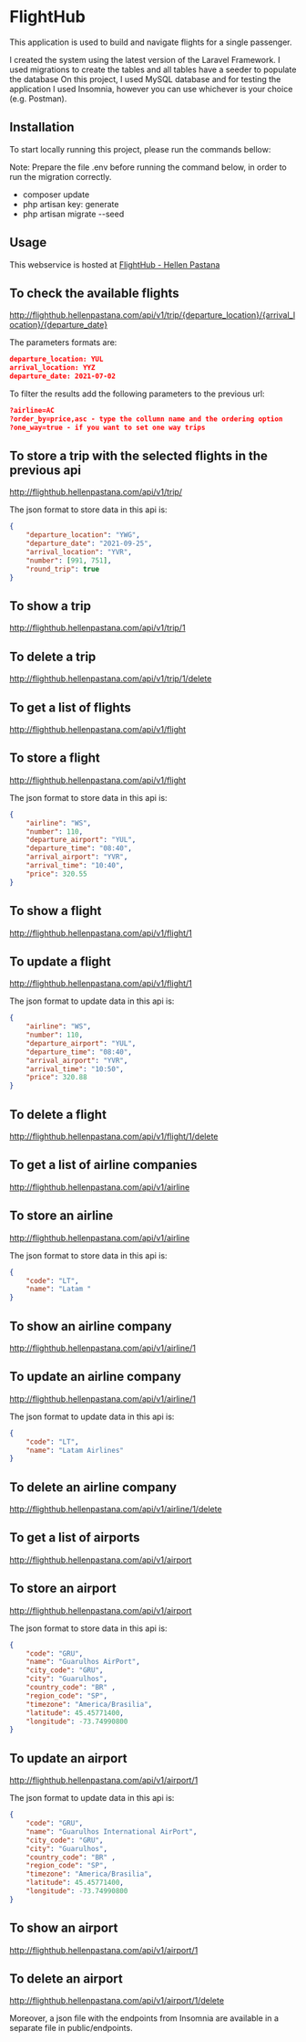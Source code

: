 # FlightHub

This application is used to build and navigate flights for a single passenger.

I created the system using the latest version of the Laravel Framework. I used migrations to create the tables and all tables have a seeder to populate the database
On this project, I used MySQL database and for testing the application I used Insomnia, however you can use whichever is your choice (e.g. Postman).
 
## Installation

To start locally running this project, please run the commands bellow:

Note: Prepare the file .env before running the command below, in order to run the migration correctly.

- composer update
- php artisan key: generate
- php artisan migrate --seed

## Usage

This webservice is hosted at
[FlightHub - Hellen Pastana](http://flighthub.hellenpastana.com/api/v1)

## To check the available flights
http://flighthub.hellenpastana.com/api/v1/trip/{departure_location}/{arrival_location}/{departure_date}

The parameters formats are:
```json
departure_location: YUL
arrival_location: YYZ
departure_date: 2021-07-02
```

To filter the results add the following parameters to the previous url:

```json
?airline=AC
?order_by=price,asc - type the collumn name and the ordering option
?one_way=true - if you want to set one way trips
```

## To store a trip with the selected flights in the previous api
http://flighthub.hellenpastana.com/api/v1/trip/

The json format to store data in this api is:
```json
{	
    "departure_location": "YWG",
    "departure_date": "2021-09-25",
    "arrival_location": "YVR",
    "number": [991, 751],
    "round_trip": true
}
```

## To show a trip
http://flighthub.hellenpastana.com/api/v1/trip/1

## To delete a trip
http://flighthub.hellenpastana.com/api/v1/trip/1/delete

## To get a list of flights
http://flighthub.hellenpastana.com/api/v1/flight

## To store a flight
http://flighthub.hellenpastana.com/api/v1/flight

The json format to store data in this api is:
```json
{
    "airline": "WS",
    "number": 110,
    "departure_airport": "YUL",
    "departure_time": "08:40",
    "arrival_airport": "YVR",
    "arrival_time": "10:40",
    "price": 320.55
}
```

## To show a flight
http://flighthub.hellenpastana.com/api/v1/flight/1

## To update a flight
http://flighthub.hellenpastana.com/api/v1/flight/1

The json format to update data in this api is:

```json
{
    "airline": "WS",
    "number": 110,
    "departure_airport": "YUL",
    "departure_time": "08:40",
    "arrival_airport": "YVR",
    "arrival_time": "10:50",
    "price": 320.88
}
```

## To delete a flight
http://flighthub.hellenpastana.com/api/v1/flight/1/delete

## To get a list of airline companies
http://flighthub.hellenpastana.com/api/v1/airline

## To store an airline
http://flighthub.hellenpastana.com/api/v1/airline

The json format to store data in this api is:

```json
{
    "code": "LT",
    "name": "Latam "
}
```

## To show an airline company
http://flighthub.hellenpastana.com/api/v1/airline/1

## To update an airline company
http://flighthub.hellenpastana.com/api/v1/airline/1

The json format to update data in this api is:

```json
{	
    "code": "LT",
    "name": "Latam Airlines"
}
```

## To delete an airline company
http://flighthub.hellenpastana.com/api/v1/airline/1/delete


## To get a list of airports
http://flighthub.hellenpastana.com/api/v1/airport

## To store an airport
http://flighthub.hellenpastana.com/api/v1/airport

The json format to store data in this api is:

```json
{
    "code": "GRU",
    "name": "Guarulhos AirPort",
    "city_code": "GRU",
    "city": "Guarulhos",
    "country_code": "BR" ,
    "region_code": "SP",
    "timezone": "America/Brasilia",
    "latitude": 45.45771400,
    "longitude": -73.74990800
}
```

## To update an airport
http://flighthub.hellenpastana.com/api/v1/airport/1

The json format to update data in this api is:

```json
{
    "code": "GRU",
    "name": "Guarulhos International AirPort",
    "city_code": "GRU",
    "city": "Guarulhos",
    "country_code": "BR" ,
    "region_code": "SP",
    "timezone": "America/Brasilia",
    "latitude": 45.45771400,
    "longitude": -73.74990800
}
```

## To show an airport
http://flighthub.hellenpastana.com/api/v1/airport/1

## To delete an airport
http://flighthub.hellenpastana.com/api/v1/airport/1/delete

Moreover, a json file with the endpoints from Insomnia are available in a separate file in public/endpoints.

